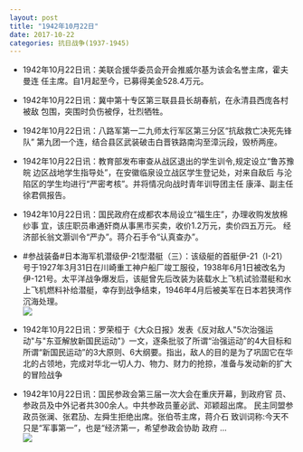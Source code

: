 ```yaml
---
layout: post
title: "1942年10月22日"
date: 2017-10-22
categories: 抗日战争(1937-1945)
---
```


<meta name="referrer" content="no-referrer" />

- 1942年10月22日讯：美联合援华委员会开会推威尔基为该会名誉主席，霍夫曼连 任主席。自1月起至今，已募得美金528.4万元。 

- 1942年10月22日讯：冀中第十专区第三联县县长胡春航，在永清县西庞各村被敌 包围，突围时负伤被俘，壮烈牺牲。 

- 1942年10月22日讯：八路军第一二九师太行军区第三分区“抗敌救亡决死先锋队” 第九团一个连，结合县区武装破击白晋铁路南沟至漳沅段，毁桥两座。 

- 1942年10月22日讯：教育部发布审查从战区退出的学生训令,规定设立“鲁苏豫皖 边区战地学生指导处”，在安徽临泉设立战区学生登记处，对来自敌后 与沦陷区的学生均进行“严密考核”。并将情况向战时青年训导团主任 康泽、副主任徐君佩报告。 

- 1942年10月22日讯：国民政府在成都农本局设立“福生庄”，办理收购发放棉纱事 宜，该庄职员串通奸商从事黑市买卖，收价1.2万元，卖价四五万元。 经济部长翁文灏训令“严办”。蒋介石手令“认真查办”。 

- #参战装备#日本海军机潜级伊-21型潜艇（三）：该级艇的首艇伊-21（I-21）号于1927年3月31日在川崎重工神户船厂竣工服役，1938年6月1日被改名为伊-121号。太平洋战争爆发后，该艇曾先后改装为装载水上飞机试验潜艇和水上飞机燃料补给潜艇，幸存到战争结束，1946年4月后被美军在日本若狭湾作沉海处理。 <br/><img src="https://wx3.sinaimg.cn/large/aca367d8ly1fkqskunhdyj20q20ba0vm.jpg" />

- 1942年10月22日讯：罗荣桓于《大众日报》发表《反对敌人"5次治强运动"与"东亚解放新国民运动"》一文，逐条批驳了所谓“治强运动”的4大目标和所谓“新国民运动”的3大原则、6大纲要。指出，敌人的目的是为了巩固它在华北的占领地，完成对华北一切人力、物力、财力的抢掠，准备与发动新的扩大的冒险战争 

- 1942年10月22日讯：国民参政会第三届一次大会在重庆开幕，到政府官 员、参政员及中外记者共300余人。中共参政员董必武、邓颖超出席。 民主同盟参政员张澜、张君劢、左舜生拒绝出席。张伯苓主席，蒋介石 致训词称:今天不只是“军事第一”，也是“经济第一，希望参政会协助 政府 ... <br/><img src="https://wx2.sinaimg.cn/large/aca367d8ly1fkqp3w465cj20c809z74c.jpg" />

